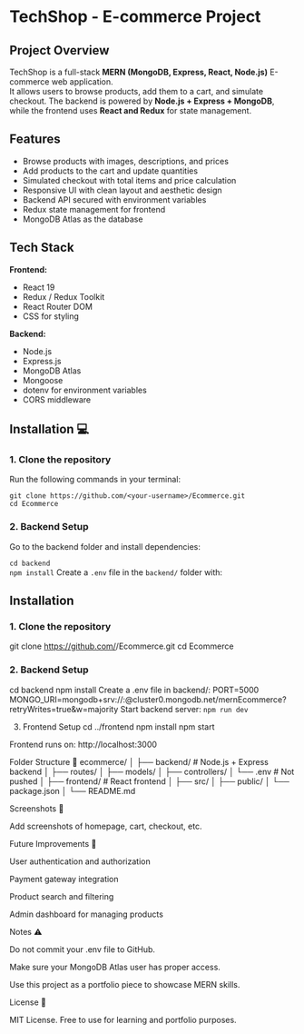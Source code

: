 # TechShop - E-commerce Project

## Project Overview
TechShop is a full-stack **MERN (MongoDB, Express, React, Node.js)** E-commerce web application.  
It allows users to browse products, add them to a cart, and simulate checkout. The backend is powered by **Node.js + Express + MongoDB**, while the frontend uses **React and Redux** for state management.

## Features
- Browse products with images, descriptions, and prices
- Add products to the cart and update quantities
- Simulated checkout with total items and price calculation
- Responsive UI with clean layout and aesthetic design
- Backend API secured with environment variables
- Redux state management for frontend
- MongoDB Atlas as the database

## Tech Stack
**Frontend:**
- React 19
- Redux / Redux Toolkit
- React Router DOM
- CSS for styling

**Backend:**
- Node.js
- Express.js
- MongoDB Atlas
- Mongoose
- dotenv for environment variables
- CORS middleware

## Installation 💻

### 1. Clone the repository
Run the following commands in your terminal:

`git clone https://github.com/<your-username>/Ecommerce.git`  
`cd Ecommerce`

### 2. Backend Setup

Go to the backend folder and install dependencies:

`cd backend`  
`npm install`
Create a `.env` file in the `backend/` folder with:
## Installation
### 1. Clone the repository
git clone https://github.com/<your-username>/Ecommerce.git
cd Ecommerce
### 2. Backend Setup
cd backend
npm install
Create a .env file in backend/:
PORT=5000
MONGO_URI=mongodb+srv://<username>:<password>@cluster0.mongodb.net/mernEcommerce?retryWrites=true&w=majority
Start backend server:
`npm run dev`

3. Frontend Setup
cd ../frontend
npm install
npm start


Frontend runs on: http://localhost:3000

Folder Structure 📂
ecommerce/
│
├── backend/          # Node.js + Express backend
│   ├── routes/
│   ├── models/
│   ├── controllers/
│   └── .env          # Not pushed
│
├── frontend/         # React frontend
│   ├── src/
│   ├── public/
│   └── package.json
│
└── README.md

Screenshots 📸

Add screenshots of homepage, cart, checkout, etc.

Future Improvements 🌟

User authentication and authorization

Payment gateway integration

Product search and filtering

Admin dashboard for managing products

Notes ⚠️

Do not commit your .env file to GitHub.

Make sure your MongoDB Atlas user has proper access.

Use this project as a portfolio piece to showcase MERN skills.

License 📄

MIT License. Free to use for learning and portfolio purposes.
